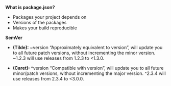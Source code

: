 **What is package.json?**

- Packages your project depends on
- Versions of the packages
- Makes your build reproducible

**SemVer**

- **(Tilde):** ~version “Approximately equivalent to version”, will update you to all future patch versions, without incrementing the minor version. ~1.2.3 will use releases from 1.2.3 to <1.3.0.

- **(Caret):** ^version “Compatible with version”, will update you to all future minor/patch versions, without incrementing the major version. ^2.3.4 will use releases from 2.3.4 to <3.0.0.
